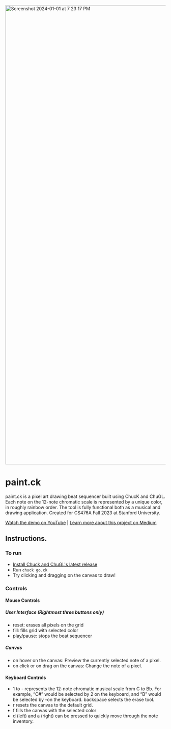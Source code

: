 
<img width="1440" alt="Screenshot 2024-01-01 at 7 23 17 PM" src="https://github.com/amyflo/paint.ck/assets/60983630/90774143-e0da-41e6-8692-e2da982d471a">

# paint.ck
paint.ck is a pixel art drawing beat sequencer built using ChucK and ChuGL. Each note on the 12-note chromatic scale is represented by a unique color, in roughly rainbow order. The tool is fully functional both as a musical and drawing application. Created for CS476A Fall 2023 at Stanford University. 

[Watch the demo on YouTube](https://youtu.be/slL0Rl0X4yU?si=qrepCQLagmgNz0kw) | [Learn more about this project on Medium](https://amyflo.medium.com/paint-ck-cs476a-hw-4-final-project-e1e638765bcc)

## Instructions.

### To run
-  [Install Chuck and ChuGL's latest release](https://chuck.stanford.edu/chugl/)
-  Run `chuck go.ck`
-  Try clicking and dragging on the canvas to draw!

### Controls
#### Mouse Controls
##### User Interface (Rightmost three buttons only)
- reset: erases all pixels on the grid
- fill: fills grid with selected color
- play/pause: stops the beat sequencer
##### Canvas
- on hover on the canvas: Preview the currently selected note of a pixel.
- on click or on drag on the canvas: Change the note of a pixel.

#### Keyboard Controls
- 1 to - represents the 12-note chromatic musical scale from C to Bb. For example, “C#” would be selected by 2 on the keyboard, and “B” would be selected by -on the keyboard.
backspace selects the erase tool.
- r resets the canvas to the default grid.
- f fills the canvas with the selected color
- d (left) and a (right) can be pressed to quickly move through the note inventory.
